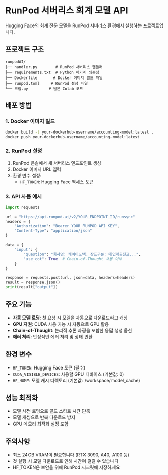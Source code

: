 # RunPod 서버리스 회계 모델 API

Hugging Face의 회계 전문 모델을 RunPod 서버리스 환경에서 실행하는 프로젝트입니다.

## 프로젝트 구조

```
runpodAI/
├── handler.py        # RunPod 서버리스 핸들러
├── requirements.txt  # Python 패키지 의존성
├── Dockerfile       # Docker 이미지 빌드 파일
├── runpod.toml     # RunPod 설정 파일
└── 코랩.py         # 원본 Colab 코드
```

## 배포 방법

### 1. Docker 이미지 빌드

```bash
docker build -t your-dockerhub-username/accounting-model:latest .
docker push your-dockerhub-username/accounting-model:latest
```

### 2. RunPod 설정

1. RunPod 콘솔에서 새 서버리스 엔드포인트 생성
2. Docker 이미지 URL 입력
3. 환경 변수 설정:
   - `HF_TOKEN`: Hugging Face 액세스 토큰

### 3. API 사용 예시

```python
import requests

url = "https://api.runpod.ai/v2/YOUR_ENDPOINT_ID/runsync"
headers = {
    "Authorization": "Bearer YOUR_RUNPOD_API_KEY",
    "Content-Type": "application/json"
}

data = {
    "input": {
        "question": "회사명: 케이이노텍, 장표구분: 매입매출전표...",
        "use_cot": True  # Chain-of-Thought 사용 여부
    }
}

response = requests.post(url, json=data, headers=headers)
result = response.json()
print(result["output"])
```

## 주요 기능

- **자동 모델 로딩**: 첫 요청 시 모델을 자동으로 다운로드하고 캐싱
- **GPU 지원**: CUDA 사용 가능 시 자동으로 GPU 활용
- **Chain-of-Thought**: 논리적 추론 과정을 포함한 응답 생성 옵션
- **에러 처리**: 안정적인 에러 처리 및 상태 반환

## 환경 변수

- `HF_TOKEN`: Hugging Face 토큰 (필수)
- `CUDA_VISIBLE_DEVICES`: 사용할 GPU 디바이스 (기본값: 0)
- `HF_HOME`: 모델 캐시 디렉토리 (기본값: /workspace/model_cache)

## 성능 최적화

- 모델 사전 로딩으로 콜드 스타트 시간 단축
- 모델 캐싱으로 반복 다운로드 방지
- GPU 메모리 최적화 설정 포함

## 주의사항

- 최소 24GB VRAM이 필요합니다 (RTX 3090, A40, A100 등)
- 첫 실행 시 모델 다운로드로 인해 시간이 걸릴 수 있습니다
- HF_TOKEN은 보안을 위해 RunPod 시크릿에 저장하세요